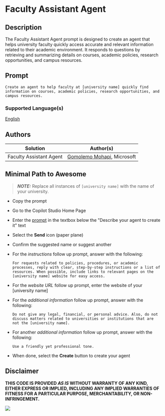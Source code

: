 # Faculty Assistant Agent

## Description

The Faculty Assistant Agent prompt is designed to create an agent that helps university faculty quickly access accurate and relevant information related to their academic environment. It responds to questions by retrieving and summarizing details on courses, academic policies, research opportunities, and campus resources.

## Prompt

```text
Create an agent to help faculty at [university name] quickly find information on courses, academic policies, research opportunities, and campus resources.
```

### Supported Language(s)

[English](./en-us/prompt.md)

## Authors

Solution|Author(s)
--------|---------
Faculty Assistant Agent | [Gomolemo Mohapi](https://www.github.com/gomomohapi), Microsoft

## Minimal Path to Awesome

> **_NOTE:_**  Replace all instances of `[university name]` with the name of your university.

* Copy the prompt
* Go to the Copilot Studio Home Page
* Enter the [prompt](./en-us/prompt.md) in the textbox below the "Describe your agent to create it" text
* Select the **Send** icon (paper plane)
* Confirm the suggested name or suggest another
* For the *instructions* follow up prompt, answer with the following:

    ```text
    For requests related to policies, procedures, or academic processes, reply with clear, step-by-step instructions or a list of resources. When possible, include links to relevant pages on the [university name] website for easy access.
    ```
* For the *website URL* follow up prompt, enter the website of your [university name]
* For the *additional information* follow up prompt, answer with the following:

    ```text
    Do not give any legal, financial, or personal advice. Also, do not discuss matters related to universities or institutions that are not the [university name].
    ```
* For another *additional information* follow up prompt, answer with the following:

    ```text
    Use a friendly yet professional tone. 
    ```
* When done, select the **Create** button to create your agent

## Disclaimer

**THIS CODE IS PROVIDED *AS IS* WITHOUT WARRANTY OF ANY KIND, EITHER EXPRESS OR IMPLIED, INCLUDING ANY IMPLIED WARRANTIES OF FITNESS FOR A PARTICULAR PURPOSE, MERCHANTABILITY, OR NON-INFRINGEMENT.**

<img src="https://m365-visitor-stats.azurewebsites.net/powerplatform-prompts/samples/copilot-studio/faculty-assistant-agent" aria-hidden="true" />
